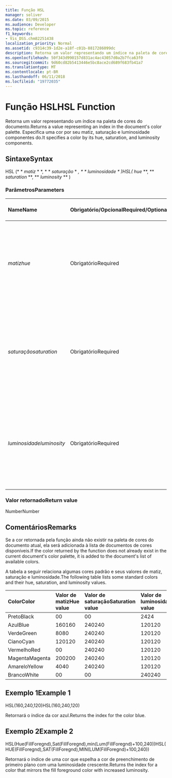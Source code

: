 ```yaml
---
title: Função HSL
manager: soliver
ms.date: 03/09/2015
ms.audience: Developer
ms.topic: reference
f1_keywords:
- Vis_DSS.chm82251438
localization_priority: Normal
ms.assetid: c9314c39-1d2e-a18f-c01b-8817286099dc
description: Retorna um valor representando um índice na paleta de cores do documento. Especifica uma cor por seu matiz, saturação e luminosidade componentes do.
ms.openlocfilehash: 50f343d990157d831ac4ac43057d0a2b7fca63f0
ms.sourcegitcommit: 9d60cd82b5413446e5bc8ace2cd689f683fb41a7
ms.translationtype: MT
ms.contentlocale: pt-BR
ms.lasthandoff: 06/11/2018
ms.locfileid: "19772035"
---
```

# <a name="hsl-function"></a><span data-ttu-id="25bb0-104">Função HSL</span><span class="sxs-lookup"><span data-stu-id="25bb0-104">HSL Function</span></span>

<span data-ttu-id="25bb0-105">Retorna um valor representando um índice na paleta de cores do documento.</span><span class="sxs-lookup"><span data-stu-id="25bb0-105">Returns a value representing an index in the document's color palette.</span></span> <span data-ttu-id="25bb0-106">Especifica uma cor por seu matiz, saturação e luminosidade componentes do.</span><span class="sxs-lookup"><span data-stu-id="25bb0-106">It specifies a color by its hue, saturation, and luminosity components.</span></span>
  
## <a name="syntax"></a><span data-ttu-id="25bb0-107">Sintaxe</span><span class="sxs-lookup"><span data-stu-id="25bb0-107">Syntax</span></span>

<span data-ttu-id="25bb0-108">HSL (* * *matiz* * *, * * *saturação* * *, * * *luminosidade* * *)</span><span class="sxs-lookup"><span data-stu-id="25bb0-108">HSL(** *hue* **, ** *saturation* **, ** *luminosity* ** )</span></span> 
  
### <a name="parameters"></a><span data-ttu-id="25bb0-109">Parâmetros</span><span class="sxs-lookup"><span data-stu-id="25bb0-109">Parameters</span></span>

|<span data-ttu-id="25bb0-110">**Name**</span><span class="sxs-lookup"><span data-stu-id="25bb0-110">**Name**</span></span>|<span data-ttu-id="25bb0-111">**Obrigatório/Opcional**</span><span class="sxs-lookup"><span data-stu-id="25bb0-111">**Required/Optional**</span></span>|<span data-ttu-id="25bb0-112">**Tipo de dados**</span><span class="sxs-lookup"><span data-stu-id="25bb0-112">**Data Type**</span></span>|<span data-ttu-id="25bb0-113">**Descrição**</span><span class="sxs-lookup"><span data-stu-id="25bb0-113">**Description**</span></span>|
|:-----|:-----|:-----|:-----|
| <span data-ttu-id="25bb0-114">_matiz_</span><span class="sxs-lookup"><span data-stu-id="25bb0-114">_hue_</span></span> <br/> |<span data-ttu-id="25bb0-115">Obrigatório</span><span class="sxs-lookup"><span data-stu-id="25bb0-115">Required</span></span>  <br/> |<span data-ttu-id="25bb0-116">**Número**</span><span class="sxs-lookup"><span data-stu-id="25bb0-116">**Number**</span></span> <br/> |<span data-ttu-id="25bb0-117">A matiz da cor, expressa como um número entre 0 e 239, inclusive, ou uma expressão que é avaliada neste número.</span><span class="sxs-lookup"><span data-stu-id="25bb0-117">The color's hue, expressed as a number in the range 0 to 239, inclusive, or an expression that evaluates to such a number.</span></span>  <br/> |
| <span data-ttu-id="25bb0-118">_saturação_</span><span class="sxs-lookup"><span data-stu-id="25bb0-118">_saturation_</span></span> <br/> |<span data-ttu-id="25bb0-119">Obrigatório</span><span class="sxs-lookup"><span data-stu-id="25bb0-119">Required</span></span>  <br/> |<span data-ttu-id="25bb0-120">**Número**</span><span class="sxs-lookup"><span data-stu-id="25bb0-120">**Number**</span></span> <br/> |<span data-ttu-id="25bb0-121">A saturação da cor, expressa como um número entre 0 e 240, inclusive, ou uma expressão que é avaliada neste número.</span><span class="sxs-lookup"><span data-stu-id="25bb0-121">The color's saturation, expressed as a number in the range 0 to 240, inclusive, or an expression that evaluates to such a number.</span></span>  <br/> |
| <span data-ttu-id="25bb0-122">_luminosidade_</span><span class="sxs-lookup"><span data-stu-id="25bb0-122">_luminosity_</span></span> <br/> |<span data-ttu-id="25bb0-123">Obrigatório</span><span class="sxs-lookup"><span data-stu-id="25bb0-123">Required</span></span>  <br/> |<span data-ttu-id="25bb0-124">**Número**</span><span class="sxs-lookup"><span data-stu-id="25bb0-124">**Number**</span></span> <br/> | <span data-ttu-id="25bb0-125">A luminosidade da cor, expressa como um número entre 0 e 240, inclusive, ou uma expressão que é avaliada neste número.</span><span class="sxs-lookup"><span data-stu-id="25bb0-125">The color's luminosity, expressed as a number in the range 0 to 240, inclusive, or an expression that evaluates to such a number.</span></span>  <br/> |
   
### <a name="return-value"></a><span data-ttu-id="25bb0-126">Valor retornado</span><span class="sxs-lookup"><span data-stu-id="25bb0-126">Return value</span></span>

<span data-ttu-id="25bb0-127">Number</span><span class="sxs-lookup"><span data-stu-id="25bb0-127">Number</span></span>
  
## <a name="remarks"></a><span data-ttu-id="25bb0-128">Comentários</span><span class="sxs-lookup"><span data-stu-id="25bb0-128">Remarks</span></span>

<span data-ttu-id="25bb0-129">Se a cor retornada pela função ainda não existir na paleta de cores do documento atual, ela será adicionada à lista de documentos de cores disponíveis.</span><span class="sxs-lookup"><span data-stu-id="25bb0-129">If the color returned by the function does not already exist in the current document's color palette, it is added to the document's list of available colors.</span></span> 
  
<span data-ttu-id="25bb0-130">A tabela a seguir relaciona algumas cores padrão e seus valores de matiz, saturação e luminosidade.</span><span class="sxs-lookup"><span data-stu-id="25bb0-130">The following table lists some standard colors and their hue, saturation, and luminosity values.</span></span> 
  
|<span data-ttu-id="25bb0-131">**Color**</span><span class="sxs-lookup"><span data-stu-id="25bb0-131">**Color**</span></span>|<span data-ttu-id="25bb0-132">**Valor de matiz**</span><span class="sxs-lookup"><span data-stu-id="25bb0-132">**Hue value**</span></span>|<span data-ttu-id="25bb0-133">**Valor de saturação**</span><span class="sxs-lookup"><span data-stu-id="25bb0-133">**Saturation value**</span></span>|<span data-ttu-id="25bb0-134">**Valor de luminosidade**</span><span class="sxs-lookup"><span data-stu-id="25bb0-134">**Luminosity value**</span></span>|
|:-----|:-----|:-----|:-----|
|<span data-ttu-id="25bb0-135">Preto</span><span class="sxs-lookup"><span data-stu-id="25bb0-135">Black</span></span>  <br/> |<span data-ttu-id="25bb0-136">0</span><span class="sxs-lookup"><span data-stu-id="25bb0-136">0</span></span>  <br/> |<span data-ttu-id="25bb0-137">0</span><span class="sxs-lookup"><span data-stu-id="25bb0-137">0</span></span>  <br/> |<span data-ttu-id="25bb0-138">24</span><span class="sxs-lookup"><span data-stu-id="25bb0-138">24</span></span>  <br/> |
|<span data-ttu-id="25bb0-139">Azul</span><span class="sxs-lookup"><span data-stu-id="25bb0-139">Blue</span></span>  <br/> |<span data-ttu-id="25bb0-140">160</span><span class="sxs-lookup"><span data-stu-id="25bb0-140">160</span></span>  <br/> |<span data-ttu-id="25bb0-141">240</span><span class="sxs-lookup"><span data-stu-id="25bb0-141">240</span></span>  <br/> |<span data-ttu-id="25bb0-142">120</span><span class="sxs-lookup"><span data-stu-id="25bb0-142">120</span></span>  <br/> |
|<span data-ttu-id="25bb0-143">Verde</span><span class="sxs-lookup"><span data-stu-id="25bb0-143">Green</span></span>  <br/> |<span data-ttu-id="25bb0-144">80</span><span class="sxs-lookup"><span data-stu-id="25bb0-144">80</span></span>  <br/> |<span data-ttu-id="25bb0-145">240</span><span class="sxs-lookup"><span data-stu-id="25bb0-145">240</span></span>  <br/> |<span data-ttu-id="25bb0-146">120</span><span class="sxs-lookup"><span data-stu-id="25bb0-146">120</span></span>  <br/> |
|<span data-ttu-id="25bb0-147">Ciano</span><span class="sxs-lookup"><span data-stu-id="25bb0-147">Cyan</span></span>  <br/> |<span data-ttu-id="25bb0-148">120</span><span class="sxs-lookup"><span data-stu-id="25bb0-148">120</span></span>  <br/> |<span data-ttu-id="25bb0-149">240</span><span class="sxs-lookup"><span data-stu-id="25bb0-149">240</span></span>  <br/> |<span data-ttu-id="25bb0-150">120</span><span class="sxs-lookup"><span data-stu-id="25bb0-150">120</span></span>  <br/> |
|<span data-ttu-id="25bb0-151">Vermelho</span><span class="sxs-lookup"><span data-stu-id="25bb0-151">Red</span></span>  <br/> |<span data-ttu-id="25bb0-152">0</span><span class="sxs-lookup"><span data-stu-id="25bb0-152">0</span></span>  <br/> |<span data-ttu-id="25bb0-153">240</span><span class="sxs-lookup"><span data-stu-id="25bb0-153">240</span></span>  <br/> |<span data-ttu-id="25bb0-154">120</span><span class="sxs-lookup"><span data-stu-id="25bb0-154">120</span></span>  <br/> |
|<span data-ttu-id="25bb0-155">Magenta</span><span class="sxs-lookup"><span data-stu-id="25bb0-155">Magenta</span></span>  <br/> |<span data-ttu-id="25bb0-156">200</span><span class="sxs-lookup"><span data-stu-id="25bb0-156">200</span></span>  <br/> |<span data-ttu-id="25bb0-157">240</span><span class="sxs-lookup"><span data-stu-id="25bb0-157">240</span></span>  <br/> |<span data-ttu-id="25bb0-158">120</span><span class="sxs-lookup"><span data-stu-id="25bb0-158">120</span></span>  <br/> |
|<span data-ttu-id="25bb0-159">Amarelo</span><span class="sxs-lookup"><span data-stu-id="25bb0-159">Yellow</span></span>  <br/> |<span data-ttu-id="25bb0-160">40</span><span class="sxs-lookup"><span data-stu-id="25bb0-160">40</span></span>  <br/> |<span data-ttu-id="25bb0-161">240</span><span class="sxs-lookup"><span data-stu-id="25bb0-161">240</span></span>  <br/> |<span data-ttu-id="25bb0-162">120</span><span class="sxs-lookup"><span data-stu-id="25bb0-162">120</span></span>  <br/> |
|<span data-ttu-id="25bb0-163">Branco</span><span class="sxs-lookup"><span data-stu-id="25bb0-163">White</span></span>  <br/> |<span data-ttu-id="25bb0-164">0</span><span class="sxs-lookup"><span data-stu-id="25bb0-164">0</span></span>  <br/> |<span data-ttu-id="25bb0-165">0</span><span class="sxs-lookup"><span data-stu-id="25bb0-165">0</span></span>  <br/> |<span data-ttu-id="25bb0-166">240</span><span class="sxs-lookup"><span data-stu-id="25bb0-166">240</span></span>  <br/> |
   
## <a name="example-1"></a><span data-ttu-id="25bb0-167">Exemplo 1</span><span class="sxs-lookup"><span data-stu-id="25bb0-167">Example 1</span></span>

<span data-ttu-id="25bb0-168">HSL(160,240,120)</span><span class="sxs-lookup"><span data-stu-id="25bb0-168">HSL(160,240,120)</span></span>
  
<span data-ttu-id="25bb0-169">Retornará o índice da cor azul.</span><span class="sxs-lookup"><span data-stu-id="25bb0-169">Returns the index for the color blue.</span></span>
  
## <a name="example-2"></a><span data-ttu-id="25bb0-170">Exemplo 2</span><span class="sxs-lookup"><span data-stu-id="25bb0-170">Example 2</span></span>

<span data-ttu-id="25bb0-171">HSL(Hue(FillForegnd),Sat(FillForegnd),min(Lum(FillForegnd)+100,240))</span><span class="sxs-lookup"><span data-stu-id="25bb0-171">HSL(HUE(FillForegnd),SAT(FillForegnd),MIN(LUM(FillForegnd)+100,240))</span></span>
  
<span data-ttu-id="25bb0-172">Retornará o índice de uma cor que espelha a cor de preenchimento de primeiro plano com uma luminosidade crescente.</span><span class="sxs-lookup"><span data-stu-id="25bb0-172">Returns the index for a color that mirrors the fill foreground color with increased luminosity.</span></span>
  

